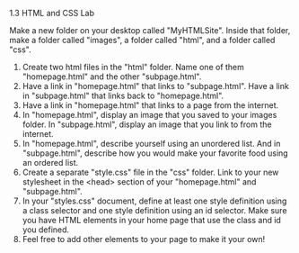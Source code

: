 1.3 HTML and CSS Lab

Make a new folder on your desktop called &quot;MyHTMLSite&quot;. Inside that folder, make a folder called &quot;images&quot;, a folder called &quot;html&quot;, and a folder called &quot;css&quot;.

1. Create two html files in the &quot;html&quot; folder. Name one of them &quot;homepage.html&quot; and the other &quot;subpage.html&quot;.
2. Have a link in &quot;homepage.html&quot; that links to &quot;subpage.html&quot;. Have a link in &quot;subpage.html&quot; that links back to &quot;homepage.html&quot;.
3. Have a link in &quot;homepage.html&quot; that links to a page from the internet.
4. In &quot;homepage.html&quot;, display an image that you saved to your images folder. In &quot;subpage.html&quot;, display an image that you link to from the internet.
5. In &quot;homepage.html&quot;, describe yourself using an unordered list. And in &quot;subpage.html&quot;, describe how you would make your favorite food using an ordered list.
6. Create a separate &quot;style.css&quot; file in the &quot;css&quot; folder. Link to your new stylesheet in the &lt;head&gt; section of your &quot;homepage.html&quot; and &quot;subpage.html&quot;.
7. In your &quot;styles.css&quot; document, define at least one style definition using a class selector and one style definition using an id selector. Make sure you have HTML elements in your home page that use the class and id you defined.
8. Feel free to add other elements to your page to make it your own!